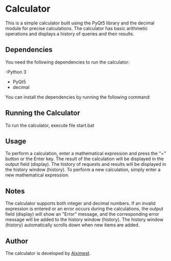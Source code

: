 # Calculator

This is a simple calculator built using the PyQt5 library and the decimal module for precise calculations. The calculator has basic arithmetic operations and displays a history of queries and their results.

## Dependencies

You need the following dependencies to run the calculator:

-Python 3

- PyQt5
- decimal

You can install the dependencies by running the following command:

## Running the Calculator

To run the calculator, execute file start.bat

## Usage
To perform a calculation, enter a mathematical expression and press the "=" button or the Enter key.
The result of the calculation will be displayed in the output field (display).
The history of requests and results will be displayed in the history window (history).
To perform a new calculation, simply enter a new mathematical expression.

## Notes
The calculator supports both integer and decimal numbers.
If an invalid expression is entered or an error occurs during the calculations, the output field (display) will show an "Error" message, and the corresponding error message will be added to the history window (history).
The history window (history) automatically scrolls down when new items are added.

## Author
The calculator is developed by [Alximest](https://github.com/Alximest?tab=repositories).

